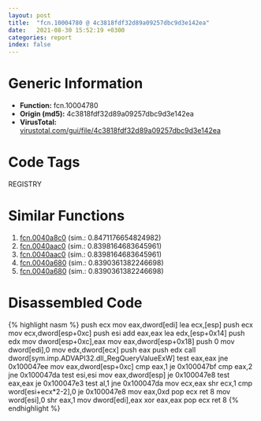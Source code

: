 ```yaml
---
layout: post
title:  "fcn.10004780 @ 4c3818fdf32d89a09257dbc9d3e142ea"
date:   2021-08-30 15:52:19 +0300
categories: report
index: false
---
```


# Generic Information
- **Function:** fcn.10004780
- **Origin (md5):** 4c3818fdf32d89a09257dbc9d3e142ea
- **VirusTotal:** [virustotal.com/gui/file/4c3818fdf32d89a09257dbc9d3e142ea][virustotal_ref]

# Code Tags
<span class="tag" id="REGISTRY">REGISTRY</span>


# Similar Functions

1. [fcn.0040a8c0][similar_1_ref] (sim.: 0.8471176654824982)
2. [fcn.0040aac0][similar_2_ref] (sim.: 0.8398164683645961)
3. [fcn.0040aac0][similar_3_ref] (sim.: 0.8398164683645961)
4. [fcn.0040a680][similar_4_ref] (sim.: 0.8390361382246698)
5. [fcn.0040a680][similar_5_ref] (sim.: 0.8390361382246698)


# Disassembled Code

{% highlight nasm %}
push ecx
mov eax,dword[edi]
lea ecx,[esp]
push ecx
mov ecx,dword[esp+0xc]
push esi
add eax,eax
lea edx,[esp+0x14]
push edx
mov dword[esp+0xc],eax
mov eax,dword[esp+0x18]
push 0
mov dword[edi],0
mov edx,dword[ecx]
push eax
push edx
call dword[sym.imp.ADVAPI32.dll_RegQueryValueExW]
test eax,eax
jne 0x100047ee
mov eax,dword[esp+0xc]
cmp eax,1
je 0x100047bf
cmp eax,2
jne 0x100047da
test esi,esi
mov eax,dword[esp]
je 0x100047e8
test eax,eax
je 0x100047e3
test al,1
jne 0x100047da
mov ecx,eax
shr ecx,1
cmp word[esi+ecx*2-2],0
je 0x100047e8
mov eax,0xd
pop ecx
ret 8
mov word[esi],0
shr eax,1
mov dword[edi],eax
xor eax,eax
pop ecx
ret 8
{% endhighlight %}


[similar_1_ref]: /report/fcn.0040a8c0@0aa2d73a5300dff2412388945614b507
[similar_2_ref]: /report/fcn.0040aac0@6f11dca39a331a6e158b2810d4d8234f
[similar_3_ref]: /report/fcn.0040aac0@fbf34fa6d7da2b8e1de5133a8ca34847
[similar_4_ref]: /report/fcn.0040a680@6f11dca39a331a6e158b2810d4d8234f
[similar_5_ref]: /report/fcn.0040a680@fbf34fa6d7da2b8e1de5133a8ca34847
[virustotal_ref]: https://www.virustotal.com/gui/file/4c3818fdf32d89a09257dbc9d3e142ea